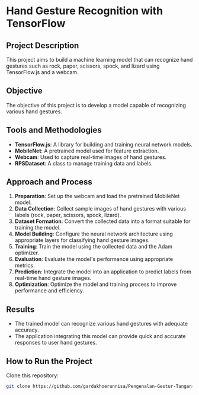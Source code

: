 # Hand Gesture Recognition with TensorFlow

## Project Description
This project aims to build a machine learning model that can recognize hand gestures such as rock, paper, scissors, spock, and lizard using TensorFlow.js and a webcam.

## Objective
The objective of this project is to develop a model capable of recognizing various hand gestures.

## Tools and Methodologies
- **TensorFlow.js**: A library for building and training neural network models.
- **MobileNet**: A pretrained model used for feature extraction.
- **Webcam**: Used to capture real-time images of hand gestures.
- **RPSDataset**: A class to manage training data and labels.

## Approach and Process
1. **Preparation**: Set up the webcam and load the pretrained MobileNet model.
2. **Data Collection**: Collect sample images of hand gestures with various labels (rock, paper, scissors, spock, lizard).
3. **Dataset Formation**: Convert the collected data into a format suitable for training the model.
4. **Model Building**: Configure the neural network architecture using appropriate layers for classifying hand gesture images.
5. **Training**: Train the model using the collected data and the Adam optimizer.
6. **Evaluation**: Evaluate the model's performance using appropriate metrics.
7. **Prediction**: Integrate the model into an application to predict labels from real-time hand gesture images.
8. **Optimization**: Optimize the model and training process to improve performance and efficiency.

## Results
- The trained model can recognize various hand gestures with adequate accuracy.
- The application integrating this model can provide quick and accurate responses to user hand gestures.

## How to Run the Project
Clone this repository:
   ```bash
   git clone https://github.com/gardakhoerunnisa/Pengenalan-Gestur-Tangan-dengan-TensorFlow.git
